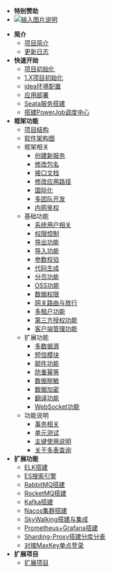 <!-- _sidebar.md -->
- **特别赞助**
- [![输入图片说明](https://foruda.gitee.com/images/1700187453544179968/7342304a_1766278.png "2023-11-17=>2026-11-17")](https://gitee.com/dromara/MaxKey)

* **简介**
  * [项目简介](/ruoyi-cloud-plus/home.md)
  * [更新日志](/ruoyi-cloud-plus/changlog.md)
* **快速开始**
  * [项目初始化](/ruoyi-cloud-plus/quickstart/init.md)
  * [1.X项目初始化](/ruoyi-cloud-plus/quickstart/1.Xinit.md)
  * [idea环境配置](/ruoyi-cloud-plus/quickstart/idea_environment.md)
  * [应用部署](/ruoyi-cloud-plus/quickstart/deploy.md)
  * [Seata服务搭建](/ruoyi-cloud-plus/quickstart/seata.md)
  * [搭建PowerJob调度中心](/ruoyi-cloud-plus/quickstart/power_job_init.md)
* **框架功能**
  * [项目结构](/ruoyi-cloud-plus/framework/tree.md)
  * [软件架构图](/ruoyi-cloud-plus/framework/architecture_diagram.md)
  * 框架相关
    * [创建新服务](/ruoyi-cloud-plus/framework/association/new_module.md)
    * [修改包名](/ruoyi-cloud-plus/framework/association/update_package_name.md)
    * [接口文档](/ruoyi-cloud-plus/framework/association/doc.md)
    * [修改应用路径](/ruoyi-cloud-plus/framework/association/update_url.md)
    * [国际化](/ruoyi-cloud-plus/framework/association/i18n.md)
    * [多团队开发](/ruoyi-cloud-plus/framework/association/collaboration.md)
    * [内网鉴权](/ruoyi-cloud-plus/framework/association/inner_authentication.md)
  * 基础功能
    * [系统用户相关](/ruoyi-cloud-plus/framework/basic/user.md)
    * [权限控制](/ruoyi-cloud-plus/framework/basic/permissions_control.md)
    * [导出功能](/ruoyi-cloud-plus/framework/basic/export.md)
    * [导入功能](/ruoyi-cloud-plus/framework/basic/import.md)
    * [参数校验](/ruoyi-cloud-plus/framework/basic/param_check.md)
    * [代码生成](/ruoyi-cloud-plus/framework/basic/code_generate.md)
    * [分页功能](/ruoyi-cloud-plus/framework/basic/page.md)
    * [OSS功能](/ruoyi-cloud-plus/framework/basic/oss.md)
    * [数据权限](/ruoyi-cloud-plus/framework/basic/permissions.md)
    * [网关路由与放行](/ruoyi-cloud-plus/framework/basic/router_release.md)
    * [多租户功能](/ruoyi-cloud-plus/framework/basic/tenant.md)
    * [第三方授权功能](/ruoyi-cloud-plus/framework/basic/social.md)
    * [客户端管理功能](/ruoyi-cloud-plus/framework/basic/client.md)
  * 扩展功能
    * [多数据源](/ruoyi-cloud-plus/framework/extend/dynamic_datasource.md)
    * [短信模块](/ruoyi-cloud-plus/framework/extend/sms.md)
    * [邮件功能](/ruoyi-cloud-plus/framework/extend/mail.md)
    * [防重幂等](/ruoyi-cloud-plus/framework/extend/idempotent.md)
    * [数据脱敏](/ruoyi-cloud-plus/framework/extend/sensitive.md)
    * [数据加密](/ruoyi-cloud-plus/framework/extend/encrypt.md)
    * [翻译功能](/ruoyi-cloud-plus/framework/extend/translation.md)
    * [WebSocket功能](/ruoyi-cloud-plus/framework/extend/websocket.md)
  * 功能说明
    * [事务相关](/ruoyi-cloud-plus/framework/explain/transaction.md)
    * [单元测试](/ruoyi-cloud-plus/framework/explain/test.md)
    * [主键使用说明](/ruoyi-cloud-plus/framework/explain/key.md)
    * [关于多表查询](/ruoyi-cloud-plus/framework/explain/about_join.md)
* **扩展功能**
  * [ELK搭建](/ruoyi-cloud-plus/extend-function/elk.md)
  * [ES搜索引擎](/ruoyi-cloud-plus/extend-function/es.md)
  * [RabbitMQ搭建](/ruoyi-cloud-plus/extend-function/rabbitmq.md)
  * [RocketMQ搭建](/ruoyi-cloud-plus/extend-function/rocketmq.md)
  * [Kafka搭建](/ruoyi-cloud-plus/extend-function/kafka.md)
  * [Nacos集群搭建](/ruoyi-cloud-plus/extend-function/nacos.md)
  * [SkyWalking搭建与集成](/ruoyi-cloud-plus/extend-function/skywalking.md)
  * [Prometheus+Grafana搭建](/ruoyi-cloud-plus/extend-function/prometheus_grafana.md)
  * [Sharding-Proxy搭建分库分表](/ruoyi-cloud-plus/extend-function/shardingproxy.md)
  * [对接MaxKey单点登录](/ruoyi-cloud-plus/extend-function/maxkey.md)
* **扩展项目**
  * [扩展项目](/ruoyi-cloud-plus/extend-project/list.md)